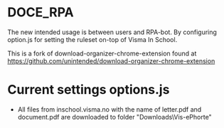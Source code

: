 DOCE_RPA
===================================

The new intended usage is between users and RPA-bot.
By configuring option.js for setting the ruleset on-top of Visma In School.

This is a fork of download-organizer-chrome-extension found at https://github.com/unintended/download-organizer-chrome-extension

Current settings options.js
===================================
- All files from inschool.visma.no with the name of letter.pdf and document.pdf are downloaded to folder "Downloads\Vis-ePhorte"
